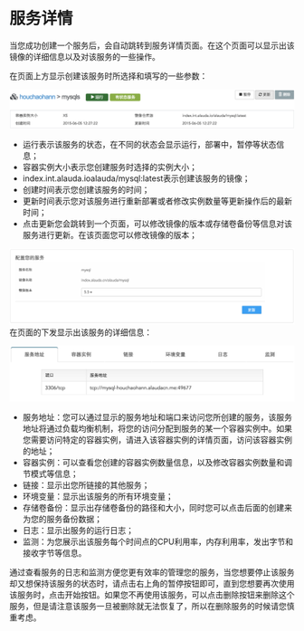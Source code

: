 # 服务详情
当您成功创建一个服务后，会自动跳转到服务详情页面。在这个页面可以显示出该镜像的详细信息以及对该服务的一些操作。

在页面上方显示创建该服务时所选择和填写的一些参数：

![](../../images/feature/service/details-1.png)

* 运行表示该服务的状态，在不同的状态会显示运行，部署中，暂停等状态信息；
* 容器实例大小表示您创建服务时选择的实例大小；
* index.int.alauda.ioalauda/mysql:latest表示创建该服务的镜像；
* 创建时间表示您创建该服务的时间；
* 更新时间表示您对该服务进行重新部署或者修改实例数量等更新操作后的最新时间；
* 点击更新您会跳转到一个页面，可以修改镜像的版本或存储卷备份等信息对该服务进行更新。在该页面您可以修改镜像的版本；

![](../../images/feature/service/details-2.png)
在页面的下发显示出该服务的详细信息：

![](../../images/feature/service/details-3.png)

* 服务地址：您可以通过显示的服务地址和端口来访问您所创建的服务，该服务地址将通过负载均衡机制，将您的访问分配到服务的某一个容器实例中。如果您需要访问特定的容器实例，请进入该容器实例的详情页面，访问该容器实例的地址；
* 容器实例：可以查看您创建的容器实例数量信息，以及修改容器实例数量和调节模式等信息；
* 链接：显示出您所链接的其他服务；
* 环境变量：显示出该服务的所有环境变量；
* 存储卷备份：显示出存储卷备份的路径和大小，同时您可以点击后面的创建来为您的服务备份数据；
* 日志：显示出服务的运行日志；
* 监测：为您展示出该服务每个时间点的CPU利用率，内存利用率，发出字节和接收字节等信息。

通过查看服务的日志和监测方便您更有效率的管理您的服务，当您想要停止该服务却又想保持该服务的状态时，请点击右上角的暂停按钮即可，直到您想要再次使用该服务时，点击开始按钮。如果您不再使用该服务，可以点击删除按钮来删除这个服务，但是请注意该服务一旦被删除就无法恢复了，所以在删除服务的时候请您慎重考虑。
